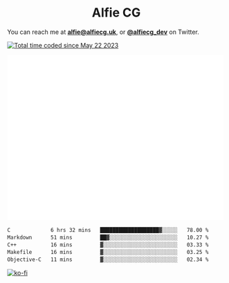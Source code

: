 <h1 align="center">Alfie CG</h1>

You can reach me at **alfie@alfiecg.uk**, or **[@alfiecg_dev](https://twitter.com/alfiecg_dev)** on Twitter.

<a href="https://wakatime.com/@61592169-b9cf-4af8-b6fa-8ac7d4369b01"><img src="https://wakatime.com/badge/user/61592169-b9cf-4af8-b6fa-8ac7d4369b01.svg" alt="Total time coded since May 22 2023" /></a>


<img align="center" src="/github-metrics.svg" alt="Metrics" width="500">

 <!--[![GitHub Streak](https://streak-stats.demolab.com/?user=alfiecg24)](https://git.io/streak-stats)-->

<!--START_SECTION:waka-->

```txt
C             6 hrs 32 mins   ███████████████████▓░░░░░   78.00 %
Markdown      51 mins         ██▓░░░░░░░░░░░░░░░░░░░░░░   10.27 %
C++           16 mins         ▓░░░░░░░░░░░░░░░░░░░░░░░░   03.33 %
Makefile      16 mins         ▓░░░░░░░░░░░░░░░░░░░░░░░░   03.25 %
Objective-C   11 mins         ▓░░░░░░░░░░░░░░░░░░░░░░░░   02.34 %
```

<!--END_SECTION:waka-->

[![ko-fi](https://ko-fi.com/img/githubbutton_sm.svg)](https://ko-fi.com/M4M5R3BHU)

